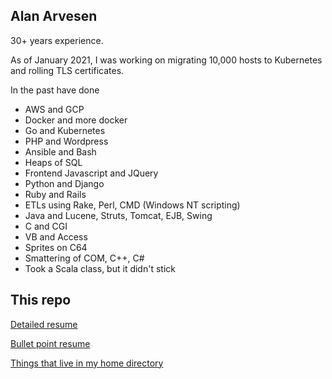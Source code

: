 ## Alan Arvesen

30+ years experience.

As of January 2021, I was working on migrating 10,000 hosts to Kubernetes and rolling TLS certificates.

In the past have done

- AWS and GCP
- Docker and more docker
- Go and Kubernetes
- PHP and Wordpress
- Ansible and Bash
- Heaps of SQL
- Frontend Javascript and JQuery
- Python and Django
- Ruby and Rails
- ETLs using Rake, Perl, CMD (Windows NT scripting)
- Java and Lucene, Struts, Tomcat, EJB, Swing
- C and CGI
- VB and Access
- Sprites on C64
- Smattering of COM, C++, C#
- Took a Scala class, but it didn't stick

## This repo

[Detailed resume](RESUME.md)

[Bullet point resume](SHORT-RESUME.md)

[Things that live in my home directory](home)
